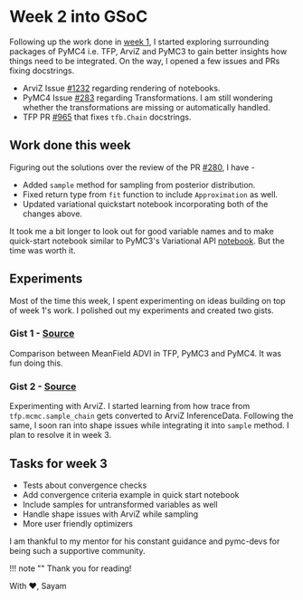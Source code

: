 # Week 2 into GSoC

Following up the work done in [week 1](/gsoc/week-1-into-gsoc), I started exploring surrounding packages of PyMC4 i.e. TFP, ArviZ and PyMC3 to gain better insights how things need to be integrated. On the way, I opened a few issues and PRs fixing docstrings.

- ArviZ Issue [#1232](https://github.com/arviz-devs/arviz/issues/1232) regarding rendering of notebooks.
- PyMC4 Issue [#283](https://github.com/pymc-devs/pymc4/issues/283) regarding Transformations. I am still wondering whether the transformations are missing or automatically handled.
- TFP PR [#965](https://github.com/tensorflow/probability/pull/965) that fixes `tfb.Chain` docstrings.

## Work done this week

Figuring out the solutions over the review of the PR [#280](https://github.com/pymc-devs/pymc4/pull/280), I have -

- Added `sample` method for sampling from posterior distribution.
- Fixed return type from `fit` function to include `Approximation` as well.
- Updated variational quickstart notebook incorporating both of the changes above.

It took me a bit longer to look out for good variable names and to make quick-start notebook similar to PyMC3's Variational API [notebook](https://docs.pymc.io/notebooks/variational_api_quickstart.html). But the time was worth it.

## Experiments

Most of the time this week, I spent experimenting on ideas building on top of week 1's work. I polished out my experiments and created two gists.

### Gist 1 - [Source](https://gist.github.com/Sayam753/df2d11b6b5a1e875710656ecc013fad5)

Comparison between MeanField ADVI in TFP, PyMC3 and PyMC4. It was fun doing this.

<script src="https://gist.github.com/Sayam753/df2d11b6b5a1e875710656ecc013fad5.js"></script>

### Gist 2 - [Source](https://gist.github.com/Sayam753/36bf35c482b705545eecb5353a8f8f6a)

Experimenting with ArviZ. I started learning from how trace from `tfp.mcmc.sample_chain` gets converted to ArviZ InferenceData. Following the same, I soon ran into shape issues while integrating it into `sample` method. I plan to resolve it in week 3.

<script src="https://gist.github.com/Sayam753/36bf35c482b705545eecb5353a8f8f6a.js"></script>

## Tasks for week 3

- Tests about convergence checks
- Add convergence criteria example in quick start notebook
- Include samples for untransformed variables as well
- Handle shape issues with ArviZ while sampling
- More user friendly optimizers

I am thankful to my mentor for his constant guidance and pymc-devs for being such a supportive community.

!!! note ""
    Thank you for reading!

With :heart:,
Sayam

